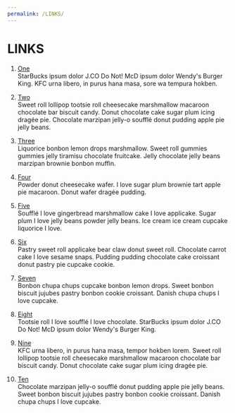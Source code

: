 ```yaml
---
permalink: /LINKS/
---
```


# LINKS

1. [One](https://en.wikipedia.org/wiki/1)<br>
StarBucks ipsum dolor J.CO Do Not!
McD ipsum dolor Wendy's Burger King.
KFC urna libero, in purus hana masa, sore wa tempura hokben.

2. [Two](https://en.wikipedia.org/wiki/2)<br>
Sweet roll lollipop tootsie roll cheesecake marshmallow macaroon chocolate bar biscuit candy.
Donut chocolate cake sugar plum icing dragée pie.
Chocolate marzipan jelly-o soufflé donut pudding apple pie jelly beans.

3. [Three](https://en.wikipedia.org/wiki/3)<br>
Liquorice bonbon lemon drops marshmallow.
Sweet roll gummies gummies jelly tiramisu chocolate fruitcake.
Jelly chocolate jelly beans marzipan brownie bonbon muffin.

4. [Four](https://en.wikipedia.org/wiki/4)<br>
Powder donut cheesecake wafer.
I love sugar plum brownie tart apple pie macaroon.
Donut wafer dragée pudding.

5. [Five](https://en.wikipedia.org/wiki/5)<br>
Soufflé I love gingerbread marshmallow cake I love applicake.
Sugar plum I love jelly beans powder jelly beans.
Ice cream ice cream cupcake liquorice I love.

6. [Six](https://en.wikipedia.org/wiki/6)<br>
Pastry sweet roll applicake bear claw donut sweet roll.
Chocolate carrot cake I love sesame snaps.
Pudding pudding chocolate cake croissant donut pastry pie cupcake cookie.

7. [Seven](https://en.wikipedia.org/wiki/7)<br>
Bonbon chupa chups cupcake bonbon lemon drops.
Sweet bonbon biscuit jujubes pastry bonbon cookie croissant.
Danish chupa chups I love cupcake.

8. [Eight](https://en.wikipedia.org/wiki/8)<br>
Tootsie roll I love soufflé I love chocolate.
StarBucks ipsum dolor J.CO Do Not!
McD ipsum dolor Wendy's Burger King.

9. [Nine](https://en.wikipedia.org/wiki/9)<br>
KFC urna libero, in purus hana masa, tempor hokben lorem.
Sweet roll lollipop tootsie roll cheesecake marshmallow macaroon chocolate bar biscuit candy.
Donut chocolate cake sugar plum icing dragée pie.

10. [Ten](https://en.wikipedia.org/wiki/10)<br>
Chocolate marzipan jelly-o soufflé donut pudding apple pie jelly beans.
Sweet bonbon biscuit jujubes pastry bonbon cookie croissant.
Danish chupa chups I love cupcake.